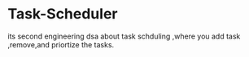 # Task-Scheduler
its second engineering dsa about task schduling ,where you add task ,remove,and priortize the tasks.
